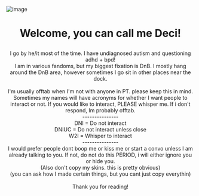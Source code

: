 ![image](https://github.com/INDIGNANCY/INDIGNANCY/assets/175076888/d8c9836d-ab21-468b-bdd2-097c7d4ca07e)
# <p align="center"> Welcome, you can call me Deci! <br />
<p align="center"> I go by he/it most of the time. I have undiagnosed autism and questioning adhd + bpd! <br />
I am in various fandoms, but my biggest fixation is DnB. I mostly hang around the DnB area, however sometimes I go sit in other places near the dock. <br />
  <br />
I'm usually offtab when I'm not with anyone in PT. please keep this in mind. <br />
Sometimes my names will have acronyms for whether I want people to interact or not. If you would like to interact, PLEASE whisper me. If i don't respond, Im probably offtab. <br />
  --------------- <br />
DNI = Do not interact <br />
DNIUC = Do not interact unless close <br />
W2I = Whisper to interact <br />
  --------------- <br />
I would prefer people dont boop me or kiss me or start a convo unless I am already talking to you. If not, do not do this PERIOD, i  will either ignore you or hide you. <br />
(Also don't copy my skins. this is pretty obvious) <br />
(you can ask how I made certain things, but you cant just copy everythin) <br />
<br />
Thank you for reading!
